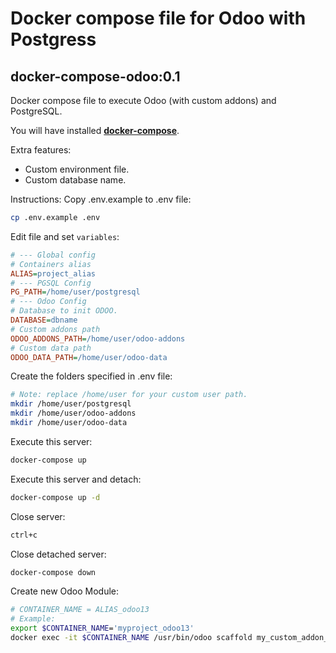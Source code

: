 # Docker compose file for Odoo with Postgress
## docker-compose-odoo:0.1

Docker compose file to execute Odoo (with custom addons) and PostgreSQL.

You will have installed [**docker-compose**](https://docs.docker.com/compose/install/).

Extra features:
- Custom environment file.
- Custom database name.

Instructions:
Copy .env.example to .env file:
```sh
cp .env.example .env
```
Edit file and set ```variables```:
```ini
# --- Global config
# Containers alias
ALIAS=project_alias
# --- PGSQL Config
PG_PATH=/home/user/postgresql
# --- Odoo Config
# Database to init ODOO.
DATABASE=dbname
# Custom addons path
ODOO_ADDONS_PATH=/home/user/odoo-addons
# Custom data path
ODOO_DATA_PATH=/home/user/odoo-data
```

Create the folders specified in .env file:
```sh
# Note: replace /home/user for your custom user path.
mkdir /home/user/postgresql
mkdir /home/user/odoo-addons
mkdir /home/user/odoo-data
```

Execute this server:
```sh
docker-compose up
```

Execute this server and detach:
```sh
docker-compose up -d
```

Close server:
```sh
ctrl+c
```

Close detached server:
```sh
docker-compose down
```

Create new Odoo Module:
```sh
# CONTAINER_NAME = ALIAS_odoo13
# Example:
export $CONTAINER_NAME='myproject_odoo13'
docker exec -it $CONTAINER_NAME /usr/bin/odoo scaffold my_custom_addon_name /mnt/extra-addons
```